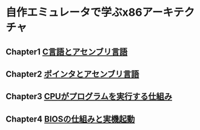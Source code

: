 # 自作エミュレータで学ぶx86アーキテクチャ
## Chapter1 [C言語とアセンブリ言語](https://github.com/thetaru/memorandum/tree/master/Summary/jisaku_emulator/1)
## Chapter2 [ポインタとアセンブリ言語](https://github.com/thetaru/memorandum/tree/master/Summary/jisaku_emulator/2)
## Chapter3 [CPUがプログラムを実行する仕組み](https://github.com/thetaru/memorandum/tree/master/Summary/jisaku_emulator/3)
## Chapter4 [BIOSの仕組みと実機起動](https://github.com/thetaru/memorandum/tree/master/Summary/jisaku_emulator/4)
